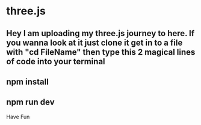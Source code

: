 # three.js
Hey I am uploading my three.js journey to here.
If you wanna look at it just clone it get in to a file with
"cd FileName"
then type this 2 magical lines of code into your terminal
--------------
npm install
-----------
npm run dev
-------------
Have Fun

